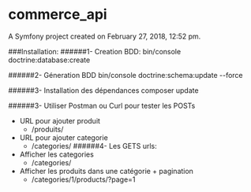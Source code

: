 commerce_api
=============

A Symfony project created on February 27, 2018, 12:52 pm.


###Installation:
######1- Creation BDD:
bin/console doctrine:database:create

######2- Géneration BDD
bin/console doctrine:schema:update --force

######3- Installation des dépendances
composer update

######3- Utiliser Postman ou Curl pour tester les POSTs
*   URL pour ajouter produit
    *   /produits/
*   URL pour ajouter categorie
    *   /categories/
######4- Les GETS urls:
*   Afficher les categories
    *   /categories/
*   Afficher les produits dans une catégorie + pagination
    *   /categories/1/products/?page=1

